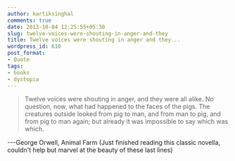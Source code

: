 ```yaml
---
author: kartiksinghal
comments: true
date: 2013-10-04 12:25:55+05:30
slug: twelve-voices-were-shouting-in-anger-and-they
title: Twelve voices were shouting in anger and they...
wordpress_id: 610
post_format:
- Quote
tags:
- books
- dystopia
---
```


> Twelve voices were shouting in anger, and they were all alike. No question, now, what had happened to the faces of the pigs. The creatures outside looked from pig to man, and from man to pig, and from pig to man again; but already it was impossible to say which was which.

---George Orwell, Animal Farm (Just finished reading this classic novella, couldn't help but marvel at the beauty of these last lines)
